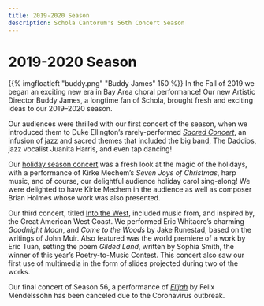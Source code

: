 ```yaml
---
title: 2019-2020 Season
description: Schola Cantorum's 56th Concert Season
---
```


# 2019-2020 Season

{{% imgfloatleft "buddy.png" "Buddy James" 150 %}} In the Fall of 2019 we began an exciting new era in Bay Area choral performance! Our new Artistic Director Buddy James, a longtime fan of Schola, brought fresh and exciting ideas to our 2019–2020 season.

Our audiences were thrilled with our first concert of the season,
when we introduced them to Duke Ellington’s rarely-performed
_[Sacred Concert](/concerts/schola-swings)_, an infusion of jazz and sacred themes that included the big band, The Daddios, jazz vocalist Juanita Harris, and even tap dancing!

Our [holiday season concert](/concerts/the-joys-of-christmas) was a fresh look at the magic of the  holidays, with a performance of Kirke Mechem’s _Seven Joys of Christmas_, harp music, and of course, our delightful audience holiday carol sing-along! We were delighted to have Kirke Mechem in the audience as well as composer Brian Holmes whose work was also presented.

Our third concert, titled [Into the West](/concerts/into-the-west), included music from, and inspired by, the Great American West Coast. We performed Eric Whitacre’s charming _Goodnight Moon_, and _Come to the Woods_ by Jake Runestad, based on the writings of John Muir. Also featured was the world premiere of a work by Eric Tuan, setting the poem _Gilded Land_, written by Sophia Smith, the winner of this year’s Poetry-to-Music Contest. This concert also saw our first use of multimedia in the form of slides projected during two of the works.

Our final concert of Season 56, a performance of _[Elijah](/concerts/elijah)_ by Felix Mendelssohn has been canceled due to the Coronavirus outbreak.
